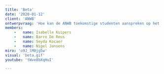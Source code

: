 ```yaml
---
title: 'Beta'
date: '2020-01-12'
client: 'ANWB'
ontwerpvraag: 'Hoe kan de ANWB toekomstige studenten aanspreken op het gebied van communicatie en slimme mobiliteit?'
members:
    -   name: Isabelle Kuipers
    -   name: Barro De Reus
    -   name: Seyda Kocaer
    -   name: Nigel Jansens
miro: 'o9J_lM0jg5w'
visual: 'beta.gif'
youtube: 'tWve8bXqHuI'

---
```



